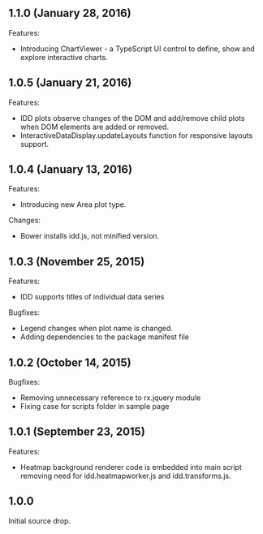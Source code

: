 ## 1.1.0 (January 28, 2016)

Features:
  
  - Introducing ChartViewer - a TypeScript UI control to define, show and explore interactive charts. 

## 1.0.5 (January 21, 2016)

Features:

  - IDD plots observe changes of the DOM and add/remove child plots when DOM elements are added or removed.
  - InteractiveDataDisplay.updateLayouts function for responsive layouts support.

## 1.0.4 (January 13, 2016)

Features:

  - Introducing new Area plot type.
  
Changes:

  - Bower installs idd.js, not minified version. 

## 1.0.3 (November 25, 2015)

Features:

  - IDD supports titles of individual data series

Bugfixes:

  - Legend changes when plot name is changed.
  - Adding dependencies to the package manifest file

## 1.0.2 (October 14, 2015)

Bugfixes:

  - Removing unnecessary reference to rx.jquery module
  - Fixing case for scripts folder in sample page

## 1.0.1 (September 23, 2015)

Features:

  - Heatmap background renderer code is embedded into main script removing need for idd.heatmapworker.js and idd.transforms.js.

## 1.0.0 

Initial source drop.
